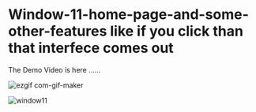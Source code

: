 # Window-11-home-page-and-some-other-features like if you click than that interfece comes out 



The Demo Video is here ......




![ezgif com-gif-maker](https://user-images.githubusercontent.com/60297013/149761324-678a8345-cfe9-4749-bc94-c6677e731153.gif)


![window11](https://user-images.githubusercontent.com/60297013/149762270-06dcaa85-1315-4043-8672-54a4166acc62.png)

